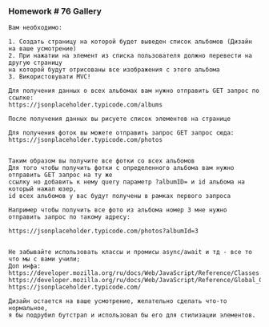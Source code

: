### Homework # 76 Gallery
    Вам необходимо:

    1. Создать страницу на которой будет выведен список альбомов (Дизайн на ваше усмотрение)
    2. При нажатии на элемент из списка пользователя должно перевести на другую страницу 
    на которой будут отрисованы все изображения с этого альбома
    3. Використовувати MVC!

    Для получения данных о всех альбомах вам нужно отправить GET запрос по ссылке:
    https://jsonplaceholder.typicode.com/albums
      
    После получения данных вы рисуете список элементов на странице
    
    Для получения фоток вы можете отправить запрос GET запрос сюда:
    https://jsonplaceholder.typicode.com/photos
       
    
    Таким образом вы получите все фотки со всех альбомов
    Для того чтобы получить фотки с определенного альбома вам нужно отправить GET запрос на ту же 
    ссылку но добавить к нему query параметр ?albumID= и id альбома на который нажал юзер, 
    id всех альбомов у вас будут получены в рамках первого запроса
    
    Например чтобы получить все фото из альбома номер 3 мне нужно отправить запрос по такому адресу:
    
    https://jsonplaceholder.typicode.com/photos?albumId=3
      
    
    Не забывайте использовать классы и промисы async/await и тд - все то что мы с вами учили;
    Доп инфа:
    https://developer.mozilla.org/ru/docs/Web/JavaScript/Reference/Classes
    https://developer.mozilla.org/ru/docs/Web/JavaScript/Reference/Global_Objects/Promise
    https://jsonplaceholder.typicode.com/
    
    Дизайн остается на ваше усмотрение, желательно сделать что-то нормальное, 
    я бы подрубил бутстрап и использовал бы его для стилизации элементов.